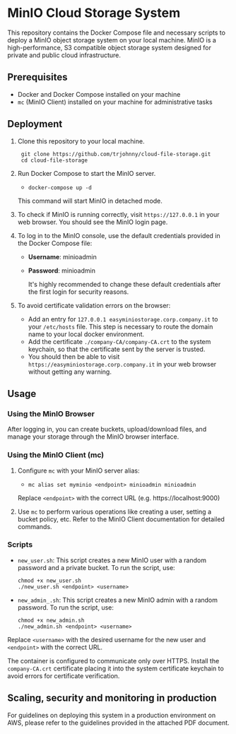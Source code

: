 # MinIO Cloud Storage System

This repository contains the Docker Compose file and necessary scripts to deploy a MinIO object storage system on your local machine. MinIO is a high-performance, S3 compatible object storage system designed for private and public cloud infrastructure.

## Prerequisites

- Docker and Docker Compose installed on your machine
- `mc` (MinIO Client) installed on your machine for administrative tasks

## Deployment

1. Clone this repository to your local machine.
   ```
    git clone https://github.com/trjohnny/cloud-file-storage.git
    cd cloud-file-storage
   ```
2. Run Docker Compose to start the MinIO server.
    - `docker-compose up -d`
   
   This command will start MinIO in detached mode.

3. To check if MinIO is running correctly, visit `https://127.0.0.1` in your web browser. You should see the MinIO login page.

4. To log in to the MinIO console, use the default credentials provided in the Docker Compose file:
   - **Username**: minioadmin
   - **Password**: minioadmin
   
     It's highly recommended to change these default credentials after the first login for security reasons.

5. To avoid certificate validation errors on the browser: 
   - Add an entry for `127.0.0.1 easyminiostorage.corp.company.it` to your `/etc/hosts` file. This step is necessary to route the domain name to your local docker environment.
   - Add the certificate `./company-CA/company-CA.crt` to the system keychain, so that the certificate sent by the server is trusted.
   - You should then be able to visit `https://easyminiostorage.corp.company.it` in your web browser without getting any warning.


## Usage

### Using the MinIO Browser

After logging in, you can create buckets, upload/download files, and manage your storage through the MinIO browser interface.

### Using the MinIO Client (mc)

1. Configure `mc` with your MinIO server alias:
    - `mc alias set myminio <endpoint> minioadmin minioadmin`
      
   Replace `<endpoint>` with the correct URL (e.g. https://localhost:9000)

2. Use `mc` to perform various operations like creating a user, setting a bucket policy, etc. Refer to the MinIO Client documentation for detailed commands.

### Scripts

- `new_user.sh`: This script creates a new MinIO user with a random password and a private bucket. To run the script, use:
    ```
    chmod +x new_user.sh
    ./new_user.sh <endpoint> <username>
    ```

- `new_admin_.sh`: This script creates a new MinIO admin with a random password. To run the script, use:
    ```
    chmod +x new_admin.sh
    ./new_admin.sh <endpoint> <username>
    ```


Replace `<username>` with the desired username for the new user and `<endpoint>` with the correct URL.

The container is configured to communicate only over HTTPS. Install the `company-CA.crt` certificate placing it into the system certificate keychain to avoid errors for certificate verification.

## Scaling, security and monitoring in production

For guidelines on deploying this system in a production environment on AWS, please refer to the guidelines provided in the attached PDF document.